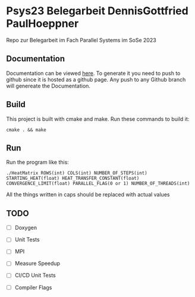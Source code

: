 # Psys23 Belegarbeit DennisGottfried PaulHoeppner

Repo zur Belegarbeit im Fach Parallel Systems im SoSe 2023

## Documentation

Documentation can be viewed [here](https://papitz.github.io/PSYS23DocuPHDG/).
To generate it you need to push to github since it is hosted as a github page.
Any push to any Github branch will genereate the Documentation.

## Build

This project is built with cmake and make.
Run these commands to build it:

```
cmake . && make
```

## Run

Run the program like this:

```
./HeatMatrix ROWS(int) COLS(int) NUMBER_OF_STEPS(int) STARTING_HEAT(float) HEAT_TRANSFER_CONSTANT(float) CONVERGENCE_LIMIT(float) PARALLEL_FLAG(0 or 1) NUMBER_OF_THREADS(int)
```

All the things written in caps should be replaced with actual values

## TODO

- [ ] Doxygen
- [ ] Unit Tests
- [ ] MPI
- [ ] Measure Speedup
- [ ] CI/CD Unit Tests
- [ ] Compiler Flags



